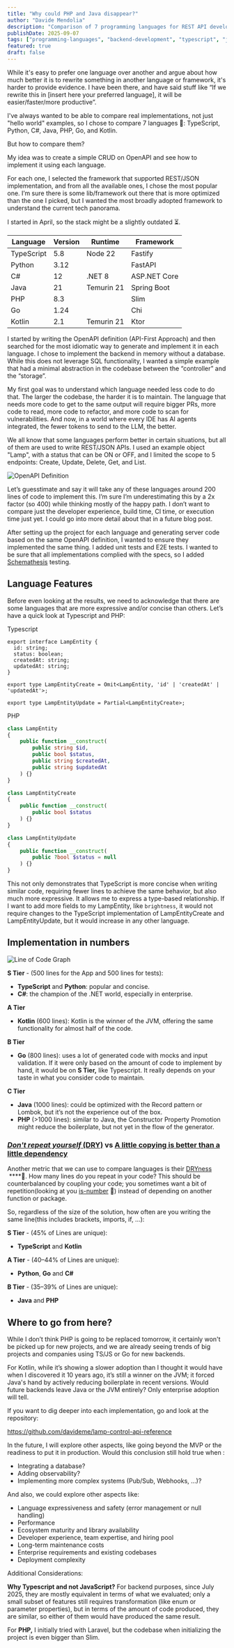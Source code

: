 ```yaml
---
title: "Why could PHP and Java disappear?"
author: "Davide Mendolia"
description: "Comparison of 7 programming languages for REST API development. TypeScript and Python need 60% less code than Java and PHP for identical functionality."
publishDate: 2025-09-07
tags: ["programming-languages", "backend-development", "typescript", "java", "php", "python", "golang", "kotlin", "csharp", "rest-api", "code-comparison", "developer-productivity"]
featured: true
draft: false
---
```


While it's easy to prefer one language over another and argue about how much better it is to rewrite something in another language or framework, it's harder to provide evidence. I have been there, and have said stuff like “If we rewrite this in [insert here your preferred language], it will be easier/faster/more productive”.

I've always wanted to be able to compare real implementations, not just "hello world" examples, so I chose to compare 7 languages 🤯: TypeScript, Python, C#, Java, PHP, Go, and Kotlin.

But how to compare them?

My idea was to create a simple CRUD on OpenAPI and see how to implement it using each language.

For each one, I selected the framework that supported REST/JSON implementation, and from all the available ones, I chose the most popular one. I’m sure there is some lib/framework out there that is more optimized than the one I picked, but I wanted the most broadly adopted framework to understand the current tech panorama.

I started in April, so the stack might be a slightly outdated ⏳.

| Language   | Version | Runtime    | Framework    |
| ---------- | ------- | ---------- | ------------ |
| TypeScript | 5.8     | Node 22    | Fastify      |
| Python     | 3.12    |            | FastAPI      |
| C#         | 12      | .NET 8     | ASP.NET Core |
| Java       | 21      | Temurin 21 | Spring Boot  |
| PHP        | 8.3     |            | Slim         |
| Go         | 1.24    |            | Chi          |
| Kotlin     | 2.1     | Temurin 21 | Ktor         |

I started by writing the OpenAPI definition (API-First Approach) and then searched for the most idiomatic way to generate and implement it in each language. I chose to implement the backend in memory without a database. While this does not leverage SQL functionality, I wanted a simple example that had a minimal abstraction in the codebase between the “controller” and the “storage”.

My first goal was to understand which language needed less code to do that. The larger the codebase, the harder it is to maintain. The language that needs more code to get to the same output will require bigger PRs, more code to read, more code to refactor, and more code to scan for vulnerabilities. And now, in a world where every IDE has AI agents integrated, the fewer tokens to send to the LLM, the better.

We all know that some languages perform better in certain situations, but all of them are used to write REST/JSON APIs. I used an example object "Lamp", with a status that can be ON or OFF, and I limited the scope to 5 endpoints: Create, Update, Delete, Get, and List.

![OpenAPI Definition](openapi-lamps.png)

Let’s guesstimate and say it will take any of these languages around 200 lines of code to implement this. I’m sure  I’m underestimating this by a 2x factor (so 400) while thinking mostly of the happy path.  I don’t want to compare just the developer experience, build time, CI time, or execution time just yet. I could go into more detail about that in a future blog post.

After setting up the project for each language and generating server code based on the same OpenAPI definition, I wanted to ensure they implemented the same thing. I added unit tests and E2E tests. I wanted to be sure that all implementations complied with the specs, so I added [Schemathesis](https://github.com/schemathesis/schemathesis) testing.

## Language Features

Before even looking at the results, we need to acknowledge that there are some languages that are more expressive and/or concise than others. Let’s have a quick look at Typescript and PHP: 

Typescript

```tsx
export interface LampEntity {
  id: string;
  status: boolean;
  createdAt: string;
  updatedAt: string;
}

export type LampEntityCreate = Omit<LampEntity, 'id' | 'createdAt' | 'updatedAt'>;

export type LampEntityUpdate = Partial<LampEntityCreate>;
```

PHP

```php
class LampEntity
{
    public function __construct(
        public string $id,
        public bool $status,
        public string $createdAt,
        public string $updatedAt
    ) {}
}

class LampEntityCreate
{
    public function __construct(
        public bool $status
    ) {}
}

class LampEntityUpdate
{
    public function __construct(
        public ?bool $status = null
    ) {}
}
```

This not only demonstrates that TypeScript is more concise when writing similar code, requiring fewer lines to achieve the same behavior, but also much more expressive. It allows me to express a type-based relationship. If I want to add more fields to my LampEntity, like `brightness`, it would not require changes to the TypeScript implementation of LampEntityCreate and LampEntityUpdate, but it would increase in any other language.

## Implementation in numbers

![Line of Code Graph](Lines%20of%20codes.gif)

**S Tier** - (500 lines for the App and 500 lines for tests):

- **TypeScript** and **Python**: popular and concise.
- **C#**: the champion of the .NET world, especially in enterprise.

**A Tier** 

- **Kotlin** (600 lines): Kotlin is the winner of the JVM, offering the same functionality for almost half of the code.

**B Tier**

- **Go** (800 lines): uses a lot of generated code with mocks and input validation. If it were only based on the amount of code to implement by hand, it would be on **S Tier,** like Typescript. It really depends on your taste in what you consider code to maintain.

**C Tier**

- **Java** (1000 lines): could be optimized with the Record pattern or Lombok, but it’s not the experience out of the box.
- **PHP** (>1000 lines): similar to Java, the Constructor Property Promotion might reduce the boilerplate, but not yet in the flow of the generator.

### [***Don't repeat yourself*** (DRY)](https://www.google.es/books/edition/The_Pragmatic_Programmer/5wBQEp6ruIAC?hl=en&gbpv=1&pg=PA27&printsec=frontcover&dq=dry) vs [**A little copying is better than a little dependency**](https://www.youtube.com/watch?v=PAAkCSZUG1c&t=9m28s)

Another metric that we can use to compare languages is their [DRYness](https://github.com/boyter/scc?tab=readme-ov-file#unique-lines-of-code-uloc)  ****🌵. How many lines do you repeat in your code? This should be counterbalanced by coupling your code; you sometimes want a bit of repetition(looking at you [is-number](https://www.npmjs.com/package/is-number) 👀)  instead of depending on another function or package. 

So, regardless of the size of the solution, how often are you writing the same line(this includes brackets, imports, if, …):

**S Tier** - (45% of Lines are unique):

- **TypeScript** and **Kotlin**

**A Tier**  - (40–44% of Lines are unique):

- **Python**, **Go** and **C#**

**B Tier**  - (35–39% of Lines are unique):

- **Java** and **PHP**

## Where to go from here?

While I don’t think PHP is going to be replaced tomorrow, it certainly won't be picked up for new projects, and we are already seeing trends of big projects and companies using TS/JS or Go for new backends.

For Kotlin, while it’s showing a slower adoption than I thought it would have when I discovered it 10 years ago, it’s still a winner on the JVM; it forced Java's hand by actively reducing boilerplate in recent versions. Would future backends leave Java or the JVM entirely? Only enterprise adoption will tell.

If you want to dig deeper into each implementation, go and look at the repository:

https://github.com/davideme/lamp-control-api-reference

In the future, I will explore other aspects, like going beyond the MVP or the readiness to put it in production. Would this conclusion still hold true when :

- Integrating a database?
- Adding observability?
- Implementing more complex systems (Pub/Sub, Webhooks, ...)?

And also, we could explore other aspects like:

- Language expressiveness and safety (error management or null handling)
- Performance
- Ecosystem maturity and library availability
- Developer experience, team expertise, and hiring pool
- Long-term maintenance costs
- Enterprise requirements and existing codebases
- Deployment complexity

Additional Considerations:

**Why Typescript and not JavaScript?** For backend purposes, since July 2025, they are mostly equivalent in terms of what we evaluated; only a small subset of features still requires transformation (like enum or parameter properties), but in terms of the amount of code produced, they are similar, so either of them would have produced the same result. 

For **PHP,** I initially tried with Laravel, but the codebase when initializing the project is even bigger than Slim.